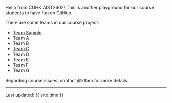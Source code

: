 Hello from CUHK AIST2602! This is another playground for our course students to have fun on GitHub.

There are some teams in our course project:

* [Team Sample](https://aist2602-2022.github.io/project-milestone3-team-sample/ 'Team Sample')
* Team A
* Team B
* [Team C](https://aist2602-2022.github.io/project-milestone3-team-c/ 'Team C')
* Team D
* Team E
* Team F
* Team G

Regarding course issues, contact @ktlam for more details.

---
Last updated: {{ site.time }}
